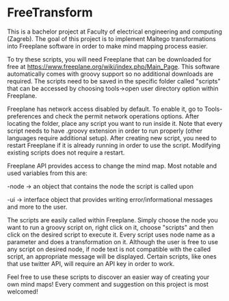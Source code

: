 # FreeTransform

This is a bachelor project at Faculty of electrical engineering and computing (Zagreb).
The goal of this project is to implement Maltego transformations into Freeplane software 
in order to make mind mapping process easier.

To try these scripts, you will need Freeplane that can be downloaded for free at https://www.freeplane.org/wiki/index.php/Main_Page.
This software automatically comes with groovy support so no additional downloads are required.
The scripts need to be saved in the specific folder called "scripts" that can be accessed by choosing tools->open user directory option within Freeplane.

Freeplane has network access disabled by default. To enable it, go to Tools-preferences and check the permit network operations options.
After locating the folder, place any script you want to run inside it. Note that every script needs to have .groovy extension in order to run properly (other languages require additional setup).
After creating new script, you need to restart Freeplane if it is already running in order to use the script. Modifying existing scripts does not require a restart.

Freeplane API provides access to change the mind map. Most notable and used variables from this are:

  -node -> an object that contains the node the script is called upon
  
  -ui -> interface object that provides writing error/informational messages and more to the user.
  
The scripts are easily called within Freeplane. Simply choose the node you want to run a groovy script on, right click on it, choose "scripts" and then click on the desired script to execute it.
Every script uses node name as a parameter and does a transformation on it.
Although the user is free to use any script on desired node, if node text is not compatible with the called script, an appropriate message will be displayed.
Certain scripts, like ones that use twitter API, will require an API key in order to work.

Feel free to use these scripts to discover an easier way of creating your own mind maps!
Every comment and suggestion on this project is most welcomed!
